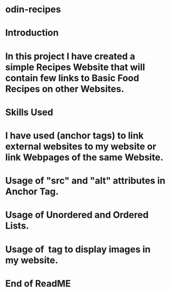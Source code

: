 # odin-recipes

# Introduction

# In this project I have created a simple Recipes Website that will contain few links to Basic Food Recipes on other Websites. 

# Skills Used

# I have used <a></a>(anchor tags) to link external websites to my website or link Webpages of the same Website.
# Usage of "src" and "alt" attributes in Anchor Tag.
# Usage of Unordered and Ordered Lists.
# Usage of <img> tag to display images in my website.


# End of ReadME